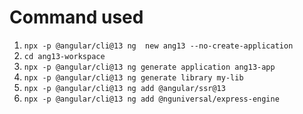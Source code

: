 # Command used

1. `npx -p @angular/cli@13 ng  new ang13 --no-create-application`
2. `cd ang13-workspace`
3. `npx -p @angular/cli@13 ng generate application ang13-app`
4. `npx -p @angular/cli@13 ng generate library my-lib`
5. `npx -p @angular/cli@13 ng add @angular/ssr@13`
6. `npx -p @angular/cli@13 ng add @nguniversal/express-engine`
